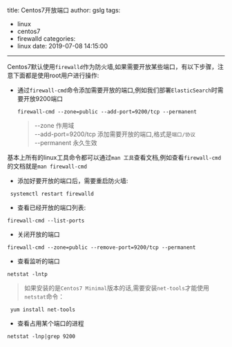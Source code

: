title: Centos7开放端口
author: gslg
tags:
  - linux
  - centos7
  - firewalld
categories:
  - linux
date: 2019-07-08 14:15:00
---
Centos7默认使用`firewalld`作为防火墙,如果需要开放某些端口，有以下步骤，注意下面都是使用root用户进行操作:

- 通过`firewall-cmd`命令添加需要开放的端口,例如我们部署`ElasticSearch`时需要开放9200端口
  ```
  firewall-cmd --zone=public --add-port=9200/tcp --permanent
  ```
   > --zone 作用域  
   > --add-port=9200/tcp 添加需要开放的端口,格式是`端口/协议`  
   > --permanent 永久生效
   
基本上所有的linux工具命令都可以通过`man 工具`查看文档,例如查看`firewall-cmd`的文档就是`man firewall-cmd`

- 添加好要开放的端口后，需要重启防火墙:
 ```
  systemctl restart firewalld
 ```
- 查看已经开放的端口列表:
```
firewall-cmd --list-ports
```
- 关闭开放的端口
```
firewall-cmd --zone=public --remove-port=9200/tcp --permanent
```
- 查看监听的端口
```
netstat -lntp
```
 > 如果安装的是`Centos7 Minimal`版本的话,需要安装`net-tools`才能使用  `netstat`命令：
 ```
  yum install net-tools
 ```
- 查看占用某个端口的进程
```
netstat -lnp|grep 9200
```
 